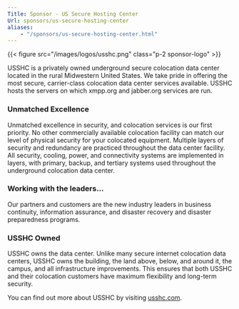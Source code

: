 ```yaml
---
Title: Sponsor - US Secure Hosting Center
Url: sponsors/us-secure-hosting-center
aliases:
    - "/sponsors/us-secure-hosting-center.html"
---
```


{{< figure src="/images/logos/usshc.png" class="p-2 sponsor-logo" >}}

USSHC is a privately owned underground secure colocation data center located in the rural Midwestern United States. We take pride in offering the most secure, carrier-class colocation data center services available. USSHC hosts the servers on which xmpp.org and jabber.org services are run.

### Unmatched Excellence

Unmatched excellence in security, and colocation services is our first priority. No other commercially available colocation facility can match our level of physical security for your colocated equipment. Multiple layers of security and redundancy are practiced throughout the data center facility. All security, cooling, power, and connectivity systems are implemented in layers, with primary, backup, and tertiary systems used throughout the underground colocation data center.

### Working with the leaders…

Our partners and customers are the new industry leaders in business continuity, information assurance, and disaster recovery and disaster preparedness programs.

### USSHC Owned

USSHC owns the data center. Unlike many secure internet colocation data centers, USSHC owns the building, the land above, below, and around it, the campus, and all infrastructure improvements. This ensures that both USSHC and their colocation customers have maximum flexibility and long-term security.

You can find out more about USSHC by visiting [usshc.com](http://www.usshc.com/).
